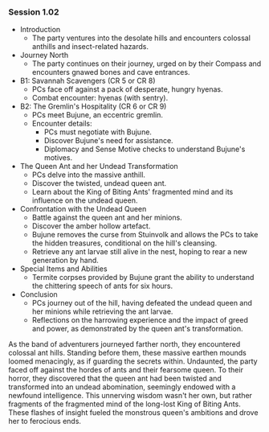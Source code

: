 ### Session 1.02 ###

- Introduction
  - The party ventures into the desolate hills and encounters colossal anthills and insect-related hazards.
- Journey North
  - The party continues on their journey, urged on by their Compass and encounters gnawed bones and cave entrances.
- B1: Savannah Scavengers (CR 5 or CR 8)
  - PCs face off against a pack of desperate, hungry hyenas.
  - Combat encounter: hyenas (with sentry).
- B2: The Gremlin's Hospitality (CR 6 or CR 9)
  - PCs meet Bujune, an eccentric gremlin.
  - Encounter details:
    - PCs must negotiate with Bujune.
    - Discover Bujune's need for assistance.
    - Diplomacy and Sense Motive checks to understand Bujune's motives.
- The Queen Ant and her Undead Transformation
  - PCs delve into the massive anthill.
  - Discover the twisted, undead queen ant.
  - Learn about the King of Biting Ants' fragmented mind and its influence on the undead queen.
- Confrontation with the Undead Queen
  - Battle against the queen ant and her minions.
  - Discover the amber hollow artefact.
  - Bujune removes the curse from Stuinvolk and allows the PCs to take the hidden treasures, conditional on the hill's cleansing.
  - Retrieve any ant larvae still alive in the nest, hoping to rear a new generation by hand.
- Special Items and Abilities
  - Termite corpses provided by Bujune grant the ability to understand the chittering speech of ants for six hours.
- Conclusion
  - PCs journey out of the hill, having defeated the undead queen and her minions while retrieving the ant larvae.
  - Reflections on the harrowing experience and the impact of greed and power, as demonstrated by the queen ant's transformation.

As the band of adventurers journeyed farther north, they encountered colossal ant hills. Standing before them, these massive earthen mounds loomed menacingly, as if guarding the secrets within. Undaunted, the party faced off against the hordes of ants and their fearsome queen. To their horror, they discovered that the queen ant had been twisted and transformed into an undead abomination, seemingly endowed with a newfound intelligence. This unnerving wisdom wasn't her own, but rather fragments of the fragmented mind of the long-lost King of Biting Ants. These flashes of insight fueled the monstrous queen's ambitions and drove her to ferocious ends.
